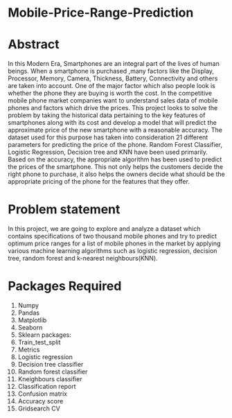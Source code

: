 # Mobile-Price-Range-Prediction

# Abstract

In this Modern Era, Smartphones are an integral part of the lives of human beings. When a smartphone is purchased ,many factors like the Display, Processor, Memory, Camera, Thickness, Battery, Connectivity and others are taken into account. One of the major factor which also people look is whether the phone they are buying is worth the cost. In the competitive mobile phone market companies want to understand sales data of mobile phones and factors which drive the prices. This project looks to solve the problem by taking the historical data pertaining to the key
features of smartphones along with its cost and develop a model that will predict the approximate price of
the new smartphone with a reasonable accuracy. The dataset used for this purpose has taken into consideration 21 different parameters for predicting the price of the phone. Random Forest Classifier,
Logistic Regression, Decision tree and KNN have been used primarily. Based on the accuracy, the
appropriate algorithm has been used to predict the prices of the smartphone. This not only helps the
customers decide the right phone to purchase, it also helps the owners decide what should be the appropriate
pricing of the phone for the features that they offer.

# Problem statement

In this project, we are going to explore and analyze a dataset which contains specifications of two thousand mobile phones and try to predict optimum price ranges for a list of mobile phones in the market by applying various machine learning algorithms such as logistic regression, decision tree, random forest and k-nearest neighbours(KNN).

# Packages Required

1. Numpy
2. Pandas
3. Matplotlib
4. Seaborn
5. Sklearn packages:
6. Train_test_split
7. Metrics
8. Logistic regression
9. Decision tree classifier
10. Random forest classifier
11. Kneighbours classifier
12. Classification report
13. Confusion matrix
14. Accuracy score
15. Gridsearch CV
